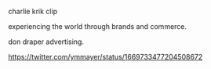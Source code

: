 charlie krik clip

experiencing the world through brands and commerce.

don draper advertising.

https://twitter.com/ymmayer/status/1669733477204508672
